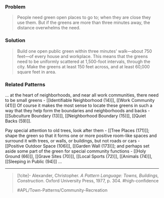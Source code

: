 ### Problem
>People need green open places to go to; when they are close they use them. But if the greens are more than three minutes away, the distance overwhelms the need.

### Solution
>Build one open public green within three minutes’ walk—about 750 feet—of every house and workplace. This means that the greens need to be uniformly scattered at 1,500-foot intervals, through the city. Make the greens at least 150 feet across, and at least 60,000 square feet in area.

### Related Patterns
... at the heart of neighborhoods, and near all work communities, there need to be small greens - [[Identifiable Neighborhood (14)]], [[Work Community (41)]] Of course it makes the most sense to locate these greens in such a way that they help form the boundaries and neighborhoods and backs - [[Subculture Boundary (13)]], [[Neighborhood Boundary (15)]], [[Quiet Backs (59)]]. 

Pay special attention to old trees, look after them - [[Tree Places (171)]]; shape the green so that it forms one or more positive room-like spaces and surround it with trees, or walls, or buildings, but not roads or cars - [[Positive Outdoor Space (106)]], [[Garden Wall (173)]]; and perhaps set aside some part of the green for special community functions - [[Holy Ground (66)]], [[Grave Sites (70)]], [[Local Sports (72)]], [[Animals (74)]], [[Sleeping in Public (94)]] ...

---

> [!cite]- Alexander, Christopher. _A Pattern Language: Towns, Buildings, Construction_. Oxford University Press, 1977, p. 304.
> #high-confidence
>
> #APL/Town-Patterns/Community-Recreation
